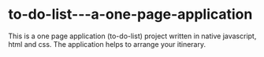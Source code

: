 # to-do-list---a-one-page-application
This is a one page application (to-do-list) project written in native javascript, html and css. The application helps to arrange your itinerary.
